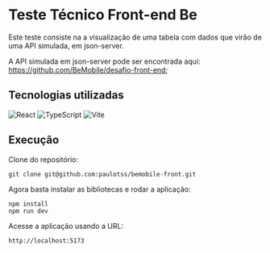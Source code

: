 # Teste Técnico Front-end Be

Este teste consiste na a visualização de uma tabela com dados que virão de uma API simulada, em json-server.

A API simulada em json-server pode ser encontrada aqui: https://github.com/BeMobile/desafio-front-end;

## Tecnologias utilizadas

![React](https://img.shields.io/badge/react-%2320232a.svg?style=for-the-badge&logo=react&logoColor=%2361DAFB)
![TypeScript](https://img.shields.io/badge/typescript-%23007ACC.svg?style=for-the-badge&logo=typescript&logoColor=white)
![Vite](https://img.shields.io/badge/vite-%23646CFF.svg?style=for-the-badge&logo=vite&logoColor=white)

## Execução

Clone do repositório:

```
git clone git@github.com:paulotss/bemobile-front.git
```

Agora basta instalar as bibliotecas e rodar a aplicação:

```
npm install
npm run dev
```

Acesse a aplicação usando a URL:

```
http://localhost:5173

